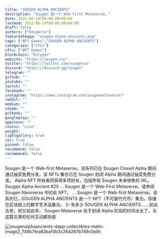 ```yaml
---
title: "SOUGEN ALPHA ANCIENTS"
description: "Sougen 是一个 Web-first Metaverse。"
date: 2022-08-19T00:00:00+08:00
lastmod: 2022-08-19T00:00:00+08:00
draft: false
authors: ["boogArno"]
featuredImage: "sougen-alpha-ancients.png"
tags: ["NFT Games","SOUGEN ALPHA ANCIENTS"]
categories: ["nfts"]
nfts: ["NFT Games"]
blockchain: "Polygon"
website: "https://sougen.co/"
twitter: "https://twitter.com/sougenco"
discord: "https://discord.gg/sougen"
telegram: ""
github: ""
youtube: ""
twitch: ""
facebook: ""
instagram: "https://www.instagram.com/sougenmetaverse/"
reddit: ""
medium: ""
steam: ""
gitbook: ""
googleplay: ""
appstore: ""
status: "Live"
weight: 
lightgallery: true
toc: true
pinned: false
recommend: false
recommend1: false
---
```


Sougen 是一个 Web-first Metaverse。该系列已在 Sougen Closed Alpha 期间通过抽奖免费分发。该 NFTs 集合已在 Sougen 封闭 Alpha 期间通过抽奖免费分发。 Alpha NFT 所有者将获得多项好处，包括所有 Sougen 未来销售的 WL。Sougen Alpha Ancient #20 ... Sougen 是一个 Web-First Metaverse。请参阅 Sougen Nanoverse 中的此 NFT。 ... Sougen 是一个 Web-first Metaverse。该系列已...SOUGEN ALPHA ANCIENTS 是一个 NFT（不可替代代币）集合。存储在区块链上的数字艺术品集合。 ▷ 有多少 SOUGEN ALPHA ANCIENTS ......如此古老，却又如此早。 Sougen Metaverse 处于封闭 Alpha 阶段的时间太长了。与这篇文章的任何互动都将是

![sougenalphaancients-dapp-collectibles-matic-image2_748b7fea82baf0b3c264267b749c0e9c](sougenalphaancients-dapp-collectibles-matic-image2_748b7fea82baf0b3c264267b749c0e9c.png)